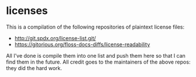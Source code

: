 licenses
========

This is a compilation of the following repositories of plaintext license files:

* http://git.spdx.org/license-list.git/
* https://gitorious.org/floss-docs-diffs/license-readability

All I've done is compile them into one list and push them here so that I can find them in the future. All credit goes to the maintainers of the above repos: they did the hard work.

